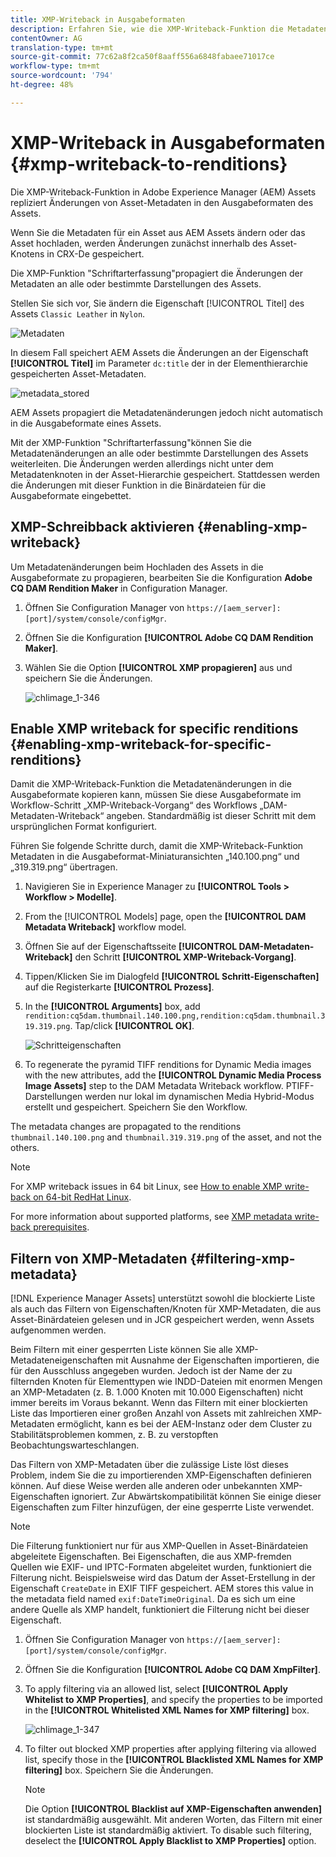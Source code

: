 ```yaml
---
title: XMP-Writeback in Ausgabeformaten
description: Erfahren Sie, wie die XMP-Writeback-Funktion die Metadaten für ein Asset an alle oder spezifische Ausgabeformate des Elements propagiert.
contentOwner: AG
translation-type: tm+mt
source-git-commit: 77c62a8f2ca50f8aaff556a6848fabaee71017ce
workflow-type: tm+mt
source-wordcount: '794'
ht-degree: 48%

---
```



# XMP-Writeback in Ausgabeformaten {#xmp-writeback-to-renditions}

Die XMP-Writeback-Funktion in Adobe Experience Manager (AEM) Assets repliziert Änderungen von Asset-Metadaten in den Ausgabeformaten des Assets.

Wenn Sie die Metadaten für ein Asset aus AEM Assets ändern oder das Asset hochladen, werden Änderungen zunächst innerhalb des Asset-Knotens in CRX-De gespeichert.

Die XMP-Funktion &quot;Schriftarterfassung&quot;propagiert die Änderungen der Metadaten an alle oder bestimmte Darstellungen des Assets.

Stellen Sie sich vor, Sie ändern die Eigenschaft [!UICONTROL Titel] des Assets `Classic Leather` in `Nylon`.

![Metadaten](assets/metadata.png)

In diesem Fall speichert AEM Assets die Änderungen an der Eigenschaft **[!UICONTROL Titel]** im Parameter `dc:title` der in der Elementhierarchie gespeicherten Asset-Metadaten.

![metadata_stored](assets/metadata_stored.png)

AEM Assets propagiert die Metadatenänderungen jedoch nicht automatisch in die Ausgabeformate eines Assets.

Mit der XMP-Funktion &quot;Schriftarterfassung&quot;können Sie die Metadatenänderungen an alle oder bestimmte Darstellungen des Assets weiterleiten. Die Änderungen werden allerdings nicht unter dem Metadatenknoten in der Asset-Hierarchie gespeichert. Stattdessen werden die Änderungen mit dieser Funktion in die Binärdateien für die Ausgabeformate eingebettet.

## XMP-Schreibback aktivieren {#enabling-xmp-writeback}

Um Metadatenänderungen beim Hochladen des Assets in die Ausgabeformate zu propagieren, bearbeiten Sie die Konfiguration **Adobe CQ DAM Rendition Maker** in Configuration Manager.

1. Öffnen Sie Configuration Manager von `https://[aem_server]:[port]/system/console/configMgr`.
1. Öffnen Sie die Konfiguration **[!UICONTROL Adobe CQ DAM Rendition Maker]**.
1. Wählen Sie die Option **[!UICONTROL XMP propagieren]** aus und speichern Sie die Änderungen.

   ![chlimage_1-346](assets/chlimage_1-346.png)

## Enable XMP writeback for specific renditions {#enabling-xmp-writeback-for-specific-renditions}

Damit die XMP-Writeback-Funktion die Metadatenänderungen in die Ausgabeformate kopieren kann, müssen Sie diese Ausgabeformate im Workflow-Schritt „XMP-Writeback-Vorgang“ des Workflows „DAM-Metadaten-Writeback“ angeben. Standardmäßig ist dieser Schritt mit dem ursprünglichen Format konfiguriert.

Führen Sie folgende Schritte durch, damit die XMP-Writeback-Funktion Metadaten in die Ausgabeformat-Miniaturansichten „140.100.png“ und „319.319.png“ übertragen.

1. Navigieren Sie in Experience Manager zu **[!UICONTROL Tools > Workflow > Modelle]**.
1. From the [!UICONTROL Models] page, open the **[!UICONTROL DAM Metadata Writeback]** workflow model.
1. Öffnen Sie auf der Eigenschaftsseite **[!UICONTROL DAM-Metadaten-Writeback]** den Schritt **[!UICONTROL XMP-Writeback-Vorgang]**.
1.  Tippen/Klicken Sie im Dialogfeld **[!UICONTROL Schritt-Eigenschaften]** auf die Registerkarte **[!UICONTROL Prozess]**.
1. In the **[!UICONTROL Arguments]** box, add `rendition:cq5dam.thumbnail.140.100.png,rendition:cq5dam.thumbnail.319.319.png`. Tap/click **[!UICONTROL OK]**.

   ![Schritteigenschaften](assets/step_properties.png)

1. To regenerate the pyramid TIFF renditions for Dynamic Media images with the new attributes, add the **[!UICONTROL Dynamic Media Process Image Assets]** step to the DAM Metadata Writeback workflow.
PTIFF-Darstellungen werden nur lokal im dynamischen Media Hybrid-Modus erstellt und gespeichert. Speichern Sie den Workflow.

The metadata changes are propagated to the renditions `thumbnail.140.100.png` and `thumbnail.319.319.png` of the asset, and not the others.

>[!NOTE]
>
>For XMP writeback issues in 64 bit Linux, see [How to enable XMP write-back on 64-bit RedHat Linux](https://helpx.adobe.com/experience-manager/kb/enable-xmp-write-back-64-bit-redhat.html).
>
>For more information about supported platforms, see [XMP metadata write-back prerequisites](/help/sites-deploying/technical-requirements.md#requirements-for-aem-assets-xmp-metadata-write-back).

## Filtern von XMP-Metadaten {#filtering-xmp-metadata}

[!DNL Experience Manager Assets] unterstützt sowohl die blockierte Liste als auch das Filtern von Eigenschaften/Knoten für XMP-Metadaten, die aus Asset-Binärdateien gelesen und in JCR gespeichert werden, wenn Assets aufgenommen werden.

Beim Filtern mit einer gesperrten Liste können Sie alle XMP-Metadateneigenschaften mit Ausnahme der Eigenschaften importieren, die für den Ausschluss angegeben wurden. Jedoch ist der Name der zu filternden Knoten für Elementtypen wie INDD-Dateien mit enormen Mengen an XMP-Metadaten (z. B. 1.000 Knoten mit 10.000 Eigenschaften) nicht immer bereits im Voraus bekannt. Wenn das Filtern mit einer blockierten Liste das Importieren einer großen Anzahl von Assets mit zahlreichen XMP-Metadaten ermöglicht, kann es bei der AEM-Instanz oder dem Cluster zu Stabilitätsproblemen kommen, z. B. zu verstopften Beobachtungswarteschlangen.

Das Filtern von XMP-Metadaten über die zulässige Liste löst dieses Problem, indem Sie die zu importierenden XMP-Eigenschaften definieren können. Auf diese Weise werden alle anderen oder unbekannten XMP-Eigenschaften ignoriert. Zur Abwärtskompatibilität können Sie einige dieser Eigenschaften zum Filter hinzufügen, der eine gesperrte Liste verwendet.

<!-- TBD: The instructions don't seem to match the UI. I see com.day.cq.dam.commons.metadata.XmpFilterBlackWhite.description
in Config Manager. And the settings are,
com.day.cq.dam.commons.metadata.XmpFilterBlackWhite.xmp.filter.apply_whitelist.name
com.day.cq.dam.commons.metadata.XmpFilterBlackWhite.xmp.filter.whitelist.name
com.day.cq.dam.commons.metadata.XmpFilterBlackWhite.xmp.filter.apply_blacklist.name
com.day.cq.dam.commons.metadata.XmpFilterBlackWhite.xmp.filter.blacklist.name
 
TBD: Make updates to configurations for allow and block list after product updates are done.
-->

>[!NOTE]
>
>Die Filterung funktioniert nur für aus XMP-Quellen in Asset-Binärdateien abgeleitete Eigenschaften. Bei Eigenschaften, die aus XMP-fremden Quellen wie EXIF- und IPTC-Formaten abgeleitet wurden, funktioniert die Filterung nicht. Beispielsweise wird das Datum der Asset-Erstellung in der Eigenschaft `CreateDate` in EXIF TIFF gespeichert. AEM stores this value in the metadata field named `exif:DateTimeOriginal`. Da es sich um eine andere Quelle als XMP handelt, funktioniert die Filterung nicht bei dieser Eigenschaft.

1. Öffnen Sie Configuration Manager von `https://[aem_server]:[port]/system/console/configMgr`.
1. Öffnen Sie die Konfiguration **[!UICONTROL Adobe CQ DAM XmpFilter]**.
1. To apply filtering via an allowed list, select **[!UICONTROL Apply Whitelist to XMP Properties]**, and specify the properties to be imported in the **[!UICONTROL Whitelisted XML Names for XMP filtering]** box.

   ![chlimage_1-347](assets/chlimage_1-347.png)

1. To filter out blocked XMP properties after applying filtering via allowed list, specify those in the **[!UICONTROL Blacklisted XML Names for XMP filtering]** box. Speichern Sie die Änderungen.

   >[!NOTE]
   >
   >Die Option **[!UICONTROL Blacklist auf XMP-Eigenschaften anwenden]** ist standardmäßig ausgewählt. Mit anderen Worten, das Filtern mit einer blockierten Liste ist standardmäßig aktiviert. To disable such filtering, deselect the **[!UICONTROL Apply Blacklist to XMP Properties]** option.
